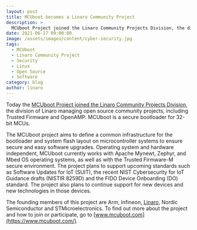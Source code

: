 ```yaml
---
layout: post
title: MCUboot becomes a Linaro Community Project
description: >
  MCUboot Project joined the Linaro Community Projects Division, the division of Linaro managing open source community projects. Read about MCUboot here.
date: 2021-06-17 09:00:00
image: /assets/images/content/cyber-security.jpg
tags:
  - MCUboot
  - Linaro Community Project
  - Security
  - Linux
  - Open Source
  - Software
category: blog
author: linaro
---
```


Today the [MCUboot Project joined the Linaro Community Projects Division](https://www.mcuboot.com/news/blog/mcuboot-project-joins-linaro-community-projects-division/), the division of Linaro managing open source community projects, including Trusted Firmware and OpenAMP. MCUboot is a secure bootloader for 32-bit MCUs.

The MCUboot project aims to define a common infrastructure for the bootloader and system flash layout on microcontroller systems to ensure secure and easy software upgrades. Operating system and hardware independent, MCUboot currently works with Apache Mynewt, Zephyr, and Mbed OS operating systems, as well as with the Trusted Firmware-M secure environment. The project plans to support upcoming standards such as Software Updates for IoT (SUIT), the recent NIST Cybersecurity for IoT Guidance drafts (NISTIR 8259D) and the FIDO Device Onboarding (DO) standard. The project also plans to continue support for new devices and new technologies in those devices.

The founding members of this project are Arm, Infineon, [Linaro](https://www.linaro.org/contact/), Nordic Semiconductor and STMicroelectronics. To find out more about the project and how to join or participate, go to [www.mcuboot.com](https://www.mcuboot.com/).
